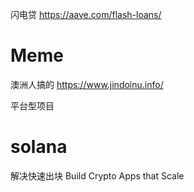 闪电贷
https://aave.com/flash-loans/

# Meme

澳洲人搞的
https://www.jindoinu.info/

平台型项目

# solana

解决快速出块
Build Crypto Apps that Scale

